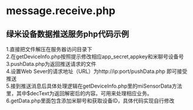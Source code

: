 # message.receive.php
绿米设备数据推送服务php代码示例
--------

1.直接把文件解压在服务器访问目录下  
2.在getDeviceInfo.php按照提示修改相应app_secret,appkey和米聊号设备号  
3.pushData.php为返回推送请求的文件  
4.设置Web Sever的请求地址（URL）为http://ip:port/pushData.php 即可接受推送  
5.接到推送消息后具体处理逻辑在getDeviceInfo.php里的miSensorData方法里，其中$decText为返回解密后的内容。可用来处理相应业务。  
6.getData.php里面包含添加米聊号和获取设备ID，具体代码实现自行修改  


